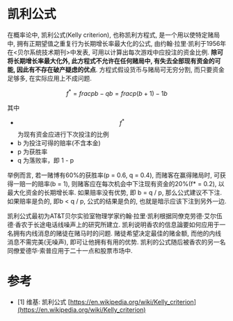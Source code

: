 # 凯利公式


在概率论中, 凯利公式(Kelly criterion), 也称凯利方程式, 是一个用以使特定赌局中, 拥有正期望值之重复行为长期增长率最大化的公式, 由约翰·拉里·凯利于1956年在<贝尔系统技术期刊>中发表, 可用以计算出每次游戏中应投注的资金比例. **除可将长期增长率最大化外, 此方程式不允许在任何赌局中, 有失去全部现有资金的可能, 因此有不存在破产疑虑的优点**. 方程式假设货币与赌局可无穷分割, 而只要资金足够多, 在实际应用上不成问题.

$$
f^* = frac{pb - q}{b} = frac{p(b+1) - 1}{b}
$$

其中

- $$f^*$$ 为现有资金应进行下次投注的比例
- b 为投注可得的赔率(不含本金)
- p 为获胜率
- q 为落败率，即 1 - p

举例而言, 若一赌博有60%的获胜率(p = 0.6, q = 0.4), 而赌客在赢得赌局时, 可获得一赔一的赔率(b = 1), 则赌客应在每次机会中下注现有资金的20%(f* = 0.2), 以最大化资金的长期增长率.  如果赔率没有优势, 即 b = q / p, 那么公式建议不下注.  如果赔率是负的, 即b < q / p, 公式的结果是负的, 也就是暗示应该下注到另外一边.

凯利公式最初为AT&T贝尔实验室物理学家约翰·拉里·凯利根据同僚克劳德·艾尔伍德·香农于长途电话线噪声上的研究所建立. 凯利说明香农的信息論要如何应用于一名拥有内线消息的赌徒在赌马时的问题. 赌徒希望决定最佳的赌金额, 而他的内线消息不需完美(无噪声), 即可让他拥有有用的优势. 凯利的公式随后被香农的另一名同僚爱德华·索普应用于二十一点和股票市场中.

# 参考

- [1] 维基: 凯利公式 [https://en.wikipedia.org/wiki/Kelly_criterion](https://en.wikipedia.org/wiki/Kelly_criterion)
